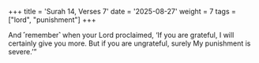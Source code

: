 +++
title = 'Surah 14, Verses 7'
date = '2025-08-27'
weight = 7
tags = ["lord", "punishment"]
+++

And ˹remember˺ when your Lord proclaimed, ‘If you are grateful, I will certainly give you more. But if you are ungrateful, surely My punishment is severe.’”